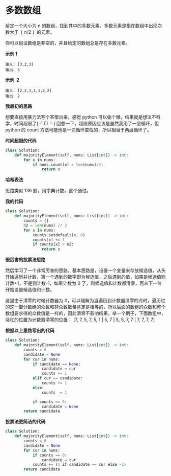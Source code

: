 # 多数数组

给定一个大小为 n 的数组，找到其中的多数元素。多数元素是指在数组中出现次数大于  ⌊ n/2 ⌋  的元素。

你可以假设数组是非空的，并且给定的数组总是存在多数元素。

**示例 1**

```
输入: [3,2,3]
输出: 3
```

**示例  2**

```
输入: [2,2,1,1,1,2,2]
输出: 2
```

**我最初的思路**

想要直接用暴力法写个答案出来，感觉 python 可以偷个懒，结果就是想法不科学，时间超限了( ╯□╰ )
回想一下，超限原因应该是虽然我用了一层循环，但 python 的 count 方法可能也是一次循环查找的，所以相当于两层循环了。

**时间超限的代码**

```python
class Solution:
    def majorityElement(self, nums: List[int]) -> int:
        for x in nums:
            if nums.count(x) > len(nums)/2:
                return x
```

**哈希表法**

思路类似 136 题，用字典计数，这个通过。

**我的代码**

```python
class Solution:
    def majorityElement(self, nums: List[int]) -> int:
        counts = {}
        n2 = len(nums) // 2
        for x in nums:
            counts.setdefault(x, 0)
            counts[x] += 1
            if counts[x] > n2:
                return x
```

**很厉害的投票法思路**

然后学习了一个非常厉害的思路，基本思路是，设置一个变量来存放候选值，从头开始遍历并计数，第一个遇到的数字即为候选值，之后遇到的值，如果是候选值则计数+1，不是则计数-1，如果计数为 0 了，则候选值和计数都清零，再从下一位开始设置候选值和计数。

这里由于清零的时候计数器为 0，可以理解为当遍历到计数器清零的点时，遍历过的这一部分数组的众数和非众数数量肯定是相等的，所以后面的数组的众数和整个数组要求得的众数值是一样的，因此清零不影响结果。举一个例子，下面数组中，竖杠的位置为计数器清零的位置：
[7, 7, 5, 7, 5, 1 | 5, 7 | 5, 5, 7, 7 | 7, 7, 7, 7]

**根据以上思路写出的代码**

```python
class Solution:
    def majorityElement(self, nums: List[int]) -> int:
        counts = 0
        candidate = None
        for cur in nums:
            if candidate == None:
                candidate = cur
                counts += 1
            elif cur == candidate:
                counts += 1
            else:
                counts -= 1

            if counts == 0:
                candidate = None
        return candidate
```

**投票法更简洁的代码**

```python
class Solution:
    def majorityElement(self, nums: List[int]) -> int:
        counts = 0
        candidate = None
        for cur in nums:
            if counts == 0:
                candidate = cur
            counts += (1 if candidate == cur else -1)
        return candidate
```
